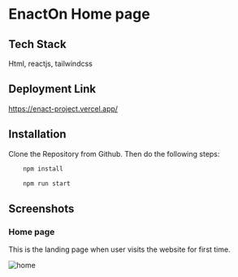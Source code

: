 # EnactOn Home page


## Tech Stack

Html, reactjs, tailwindcss


## Deployment Link

https://enact-project.vercel.app/


## Installation

Clone the Repository from Github. Then do the following steps:

```bash
    npm install

    npm run start
```



## Screenshots

 ### Home page
 
 This is the landing page when user visits the website for first time.

  <img src="https://github.com/guptaneha0111/enact_project/assets/107460413/ee9d2c6f-5511-448c-ab87-57f7cd52fac8.png" alt="home" />

  
  
  

 
 


